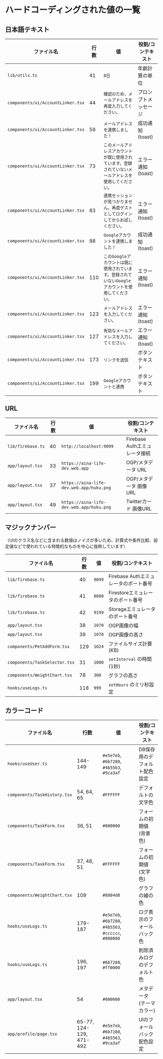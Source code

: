 # ハードコーディングされた値の一覧

## 日本語テキスト

| ファイル名 | 行数 | 値 | 役割/コンテキスト |
|---|---|---|---|
| `lib/utils.ts` | 41 | `0日` | 年齢計算の単位 |
| `components/ui/AccountLinker.tsx` | 44 | `確認のため、メールアドレスを再度入力してください。` | プロンプトメッセージ |
| `components/ui/AccountLinker.tsx` | 59 | `メールアドレスを連携しました！` | 成功通知 (toast) |
| `components/ui/AccountLinker.tsx` | 73 | `このメールアドレスアカウントが既に使用されています。登録されていないメールアドレスを使用してください。` | エラー通知 (toast) |
| `components/ui/AccountLinker.tsx` | 83 | `連携セッションが見つかりません。再度ゲストとしてログインしてからお試しください。` | エラー通知 (toast) |
| `components/ui/AccountLinker.tsx` | 98 | `Googleアカウントを連携しました！` | 成功通知 (toast) |
| `components/ui/AccountLinker.tsx` | 110 | `このGoogleアカウントは既に使用されています。登録されていないGoogleアカウントを使用してください。` | エラー通知 (toast) |
| `components/ui/AccountLinker.tsx` | 123 | `メールアドレスを入力してください。` | エラー通知 (toast) |
| `components/ui/AccountLinker.tsx` | 127 | `有効なメールアドレスを入力してください。` | エラー通知 (toast) |
| `components/ui/AccountLinker.tsx` | 173 | `リンクを送信` | ボタンテキスト |
| `components/ui/AccountLinker.tsx` | 199 | `Googleアカウントと連携` | ボタンテキスト |


## URL

| ファイル名 | 行数 | 値 | 役割/コンテキスト |
|---|---|---|---|
| `lib/firebase.ts` | 40 | `http://localhost:9099` | Firebase Authエミュレータ接続 |
| `app/layout.tsx` | 33 | `https://aina-life-dev.web.app` | OGP/メタデータ URL |
| `app/layout.tsx` | 37 | `https://aina-life-dev.web.app/huku.png` | OGP/メタデータ 画像URL |
| `app/layout.tsx` | 49 | `https://aina-life-dev.web.app/huku.png` | Twitterカード 画像URL |

## マジックナンバー

（UIのクラス名などに含まれる数値はノイズが多いため、計算式や条件比較、設定値などで使われている特徴的なものを中心に抜粋しています）

| ファイル名 | 行数 | 値 | 役割/コンテキスト |
|---|---|---|---|
| `lib/firebase.ts` | 40 | `9099` | Firebase Authエミュレータのポート番号 |
| `lib/firebase.ts` | 41 | `8080` | Firestoreエミュレータのポート番号 |
| `lib/firebase.ts` | 42 | `9199` | Storageエミュレータのポート番号 |
| `app/layout.tsx` | 38 | `1070` | OGP画像の幅 |
| `app/layout.tsx` | 39 | `1070` | OGP画像の高さ |
| `components/PetAddForm.tsx` | 129 | `1024` | ファイルサイズ計算 (KB) |
| `components/TaskSelector.tsx` | 31 | `1000` | `setInterval` の時間 (1秒) |
| `components/WeightChart.tsx` | 78 | `300` | グラフの高さ |
| `hooks/useLogs.ts` | 118 | `999` | `setHours` のミリ秒設定 |

## カラーコード

| ファイル名 | 行数 | 値 | 役割/コンテキスト |
|---|---|---|---|
| `hooks/useUser.ts` | 144-149 | `#e5e7eb`, `#6b7280`, `#4b5563`, `#9ca3af` | DB保存用のデフォルト配色設定 |
| `components/TaskHistory.tsx` | 54, 64, 65 | `#FFFFFF` | デフォルトの文字色 |
| `components/TaskForm.tsx` | 36, 51 | `#000000` | フォームの初期値 (背景色) |
| `components/TaskForm.tsx` | 37, 48, 51 | `#FFFFFF` | フォームの初期値 (文字色) |
| `components/WeightChart.tsx` | 109 | `#8884d8` | グラフの線の色 |
| `hooks/useLogs.ts` | 179-187 | `#e5e7eb`, `#6b7280`, `#4b5563`, `#cccccc`, `#000000` | ログ表示のフォールバック色 |
| `hooks/useLogs.ts` | 196, 197 | `#6b7280`, `#ff0000` | 削除済みログのデフォルト色 |
| `app/layout.tsx` | 54 | `#000000` | メタデータ (テーマカラー) |
| `app/profile/page.tsx` | 65-77, 124-129, 471-492 | `#e5e7eb`, `#6b7280`, `#4b5563`, `#9ca3af` | UIのフォールバック配色設定 |
